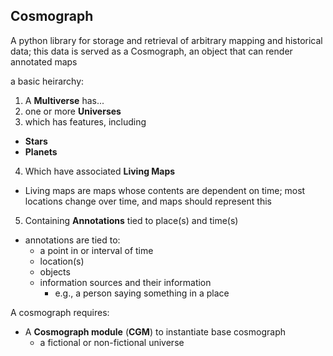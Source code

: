 ## Cosmograph
A python library for storage and retrieval of arbitrary mapping and historical data; this data is served as a Cosmograph, an object that can render annotated maps

a basic heirarchy:

1. A **Multiverse** has...
2. one or more **Universes**
3. which has features, including 
  - **Stars**
  - **Planets**
4. Which have associated **Living Maps**
  - Living maps are maps whose contents are dependent on time; most locations change over time, and maps should represent this
5. Containing **Annotations** tied to place(s) and time(s)
  - annotations are tied to:
    - a point in or interval of time
    - location(s)
    - objects
    - information sources and their information
      - e.g., a person saying something in a place

A cosmograph requires:
- A **Cosmograph module** (**CGM**) to instantiate base cosmograph
  - a fictional or non-fictional universe

